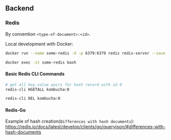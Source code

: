 
## Backend

### Redis
By convention `<type-of-document>:<id>`.


Local development with Docker:

```bash
docker run --name some-redis -d -p 6379:6379 redis redis-server --save 60 1 --loglevel warning

docker exec -it some-redis bash
```

#### Basic Redis CLI Commands
```bash
# get all key-value pairs for hash record with id 0
redis-cli HGETALL kombucha:0

redis-cli DEL kombucha:0
```

#### Redis-Go

Example of hash creation(`Differences with hash documents`): https://redis.io/docs/latest/develop/clients/go/queryjson/#differences-with-hash-documents 